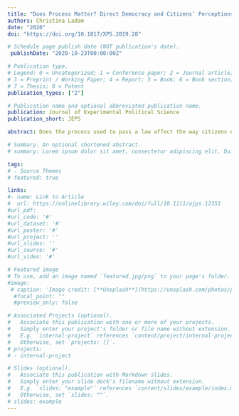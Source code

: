 ```yaml
---
title: "Does Process Matter? Direct Democracy and Citizens’ Perceptions of Laws"
authors: Christina Ladam
date: "2020"
doi: "https://doi.org/10.1017/XPS.2019.28"

# Schedule page publish date (NOT publication's date).
 publishDate: "2020-10-23T00:00:00Z"

# Publication type.
# Legend: 0 = Uncategorized; 1 = Conference paper; 2 = Journal article;
# 3 = Preprint / Working Paper; 4 = Report; 5 = Book; 6 = Book section;
# 7 = Thesis; 8 = Patent
publication_types: ["2"]

# Publication name and optional abbreviated publication name.
publication: Journal of Experimental Political Science
publication_short: JEPS

abstract: Does the process used to pass a law affect the way citizens evaluate the outcome? In a series of experiments, I manipulate the way in which a law is passed – ballot initiative or the legislative process – to test the effect of process on citizens’ evaluations of policy outcomes. The results show that people view the ballot initiative process as fairer than the legislative process, but that process has a negligible effect on outcome evaluations.

# Summary. An optional shortened abstract.
# summary: Lorem ipsum dolor sit amet, consectetur adipiscing elit. Duis posuere tellus ac convallis placerat. Proin tincidunt magna sed ex sollicitudin condimentum.

tags:
# - Source Themes
# featured: true

links:
#- name: Link to Article
#  url: https://onlinelibrary.wiley.com/doi/full/10.1111/ajps.12351
#url_pdf: 
#url_code: '#'
#url_dataset: '#'
#url_poster: '#'
#url_project: ''
#url_slides: ''
#url_source: '#'
#url_video: '#'

# Featured image
# To use, add an image named `featured.jpg/png` to your page's folder. 
#image:
 # caption: 'Image credit: [**Unsplash**](https://unsplash.com/photos/pLCdAaMFLTE)'
  #focal_point: ""
  #preview_only: false

# Associated Projects (optional).
#   Associate this publication with one or more of your projects.
#   Simply enter your project's folder or file name without extension.
#   E.g. `internal-project` references `content/project/internal-project/index.md`.
#   Otherwise, set `projects: []`.
# projects:
# - internal-project

# Slides (optional).
#   Associate this publication with Markdown slides.
#   Simply enter your slide deck's filename without extension.
#   E.g. `slides: "example"` references `content/slides/example/index.md`.
#   Otherwise, set `slides: ""`.
# slides: example
---
```


